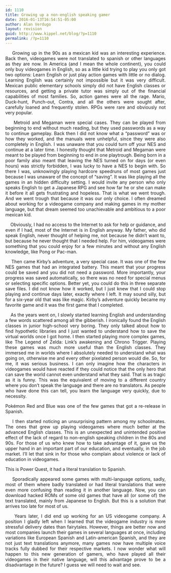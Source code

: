 ```yaml
---
id: 1110
title: Growing up a non-english speaking gamer
date: 2016-01-13T16:54:51-05:00
author: Alan Verdugo
layout: revision
guid: http://www.kippel.net/blog/?p=1110
permalink: /?p=1110
---
```

<p style="text-align: justify;">
      Growing up in the 90s as a mexican kid was an interesting experience. Back then, videogames were not translated to spanish or other languages as they are now. In America (and I mean the whole continent), you could only buy videogames in English, so as a little kid trying to play you only got two options: Learn English or just play action games with little or no dialog. Learning English was certainly not impossible but it was very difficult. Mexican public elementary schools simply did not have English classes or resources, and getting a private tutor was simply out of the financial capabilities of most families. So, action games were all the rage. Mario, Duck-hunt, Punch-out, Contra, and all the others were sought after, carefully loaned and frequently stolen. RPGs were rare and obviously not very popular.
</p>

<p style="text-align: justify;">
      Metroid and Megaman were special cases. They can be played from beginning to end without much reading, but they used passwords as a way to continue gameplay. Back then I did not know what a &#8220;password&#8221; was or how they worked, and the manuals were unhelpful, since they were also completely in English. I was unaware that you could turn off your NES and continue at a later time. I honestly thought that Metroid and Megaman were meant to be played from beginning to end in one playtrough. Being born in a poor family also meant that leaving the NES turned on for days (or even hours) was strictly forbidden, I was lucky to have a NES to begin with. So there I was, unknowingly playing hardcore speedruns of most games just because I was unaware of the concept of &#8220;saving&#8221;. It was like playing all the games in an hidden difficulty setting. I would invite any person who only speaks English to get a Japanese RPG and see how far he or she can make it before it all gets frustrating and hopeless. That is what we went trough. And we went trough that because it was our only choice. I often dreamed about working for a videogame company and making games in my mother language, but that dream seemed too unachievable and ambitious to a poor mexican kid.
</p>

<p style="text-align: justify;">
      Obviously, I had no access to the Internet to ask for help or guidance, and even if I had, most of the Internet is in English anyway. My father, who did speak English, never thought of helping me, not because he didn&#8217;t want to, but because he never thought that I needed help. For him, videogames were something that you could enjoy for a few minutes and without any English knowledge, like Pong or Pac-man.
</p>

<p style="text-align: justify;">
      Then came Kirby&#8217;s adventure, a very special case. It was one of the few NES games that had an integrated battery. This meant that your progress could be saved and you did not need a password. More importantly, your progress was saved automatically, so there was no need for special menus or selecting specific options. Better yet, you could do this in three separate save files. I did not know how it worked, but I just knew that I could stop playing and continue days later, exactly where I left. It may sound silly, but for a six-year old that was like magic. Kirby&#8217;s adventure quickly became my favorite game and it was the first game that I completed.
</p>

<p style="text-align: justify;">
      As the years went on, I slowly started learning English and understanding a few words scattered among all the gibberish. I ironically found the English classes in junior high-school very boring. They only talked about how to find hypothetic libraries and I just wanted to understand how to save the virtual worlds once I got home. I then started playing more complex games, like The Legend of Zelda: Link&#8217;s awakening and Chrono Trigger. Playing these games was much more useful than the English classes. They immersed me in worlds where I absolutely needed to understand what was going on, otherwise me and every other pixelated person would die. So, for me, it was serious business. I can only imagine how the characters in videogames would have reacted if they could notice that the only hero that can save the world cannot even understand what they said. That is as tragic as it is funny. This was the equivalent of moving to a different country where you don&#8217;t speak the language and there are no translators. As people who have done this can tell, you learn the language very quickly, due to necessity.
</p>

<p style="text-align: justify;">
  Pokémon Red and Blue was one of the few games that got a re-release in Spanish.
</p>

<p style="text-align: justify;">
      I then started noticing an unsurprising pattern among my schoolmates. The ones that grew up playing videogames where much better at the advanced English classes. This is an unexpected and unintended positive effect of the lack of regard to non-english speaking children in the 80s and 90s. For those of us who knew how to take advantage of it, gave us the upper hand in an important part of our education, and eventually, in the job market. I&#8217;ll let that sink in for those who complain about violence or lack of education in videogames.
</p>

<p style="text-align: justify;">
  This is Power Quest, it had a literal translation to Spanish.
</p>

<p style="text-align: justify;">
      Sporadically appeared some games with multi-language options, sadly, most of them where badly translated or had literal translations that were even more confusing than reading it in another language. Now, you can download hacked ROMs of some old games that have all (or some of) the text translated, mainly from Japanese to English. But this is a solution that arrives too late for most of us.
</p>

<p style="text-align: justify;">
      Years later, I did end up working for an US videogame company. A position I gladly left when I learned that the videogame industry is more stressful delivery dates than fairytales. However, things are better now and most companies launch their games in several languages at once, including variations like European Spanish and Latin-american Spanish, and they are not just text translations anymore, many games now have multiple voice tracks fully dubbed for their respective markets. I now wonder what will happen to this new generation of gamers, who have played all their videogames in their native language, will this advantage prove to be a disadvantage in the future? I guess we will need to wait and see.
</p>